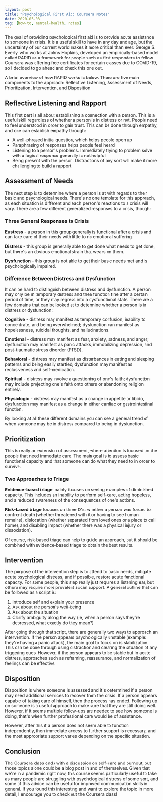 ```yaml
---
layout: post
title: "Psychological First Aid: Coursera Notes"
date: 2020-05-03
tag: [how-to, mental-health, notes]
---
```


The goal of providing psychological first aid is to provide acute assistance to someone in crisis. It is a useful skill to have in any day and age, but the uncertainty of our current world makes it more critical than ever. George S. Everly, who works at Johns Hopkins, developed an empirically-based model called RAPID as a framework for people such as first responders to follow. Coursera was offering free certificates for certain classes due to COVID-19, so I decided to go ahead and check this one out. 

A brief overview of how RAPID works is below. There are five main components to the approach: Reflective Listening, Assessment of Needs, Prioritization, Intervention, and Disposition.

## Reflective Listening and Rapport

This first part is all about establishing a connection with a person. This is a useful skill regardless of whether a person is in distress or not. People need to feel understood in order to gain trust. This can be done through empathy, and one can establish empathy through:

* A well-phrased initial question, which helps people open up
* Paraphrasing of responses helps people feel heard
* Listening to a person's problems. Immediately trying to problem solve with a logical response generally is not helpful
* Being present with the person. Distractions of any sort will make it more challenging to build a rapport
	
## Assessment of Needs

The next step is to determine where a person is at with regards to their basic and psychological needs. There's no one template for this approach, as each situation is different and each person's reactions to a crisis will vary. There are a few different generalized responses to a crisis, though:

### Three General Responses to Crisis

**Eustress** - a person in this group generally is functional after a crisis and can take care of their needs with little to no emotional suffering

**Distress** - this group is generally able to get done what needs to get done, but there's an obvious emotional strain that wears on them.

**Dysfunction** - this group is not able to get their basic needs met and is psychologically impaired. 

### Difference Between Distress and Dysfunction

It can be hard to distinguish between distress and dysfunction. A person may only be in temporary distress and then function fine after a certain period of time, or they may regress into a dysfunctional state. There are a few domains that can be looked at to determine whether a person is in distress or dysfunction:

**Cognitive** - distress may manifest as temporary confusion, inability to concentrate, and being overwhelmed; dysfunction can manifest as hopelessness, suicidal thoughts, and hallucinations.

**Emotional** - distress may manifest as fear, anxiety, sadness, and anger; dysfunction may manifest as panic attacks, immobilizing depression, and post-traumatic stress disorder (PTSD).

**Behavioral** - distress may manifest as disturbances in eating and sleeping patterns and being easily startled; dysfunction may manifest as reclusiveness and self-medication.

**Spiritual** - distress may involve a questioning of one's faith; dysfunction may include projecting one's faith onto others or abandoning religion entirely.

**Physiologic** - distress may manifest as a change in appetite or libido, dysfunction may manifest as a change in either cardiac or gastrointestinal function.

By looking at all these different domains you can see a general trend of when someone may be in distress compared to being in dysfunction. 

## Prioritization

This is really an extension of assessment, where attention is focused on the people that need immediate care. The main goal is to assess basic functional capacity and that someone can do what they need to in order to survive.

### Two Approaches to Triage

**Evidence-based triage** mainly focuses on seeing examples of diminished capacity. This includes an inability to perform self-care, acting hopeless, and a reduced awareness of the consequences of one's actions.

**Risk-based triage** focuses on three D's: whether a person was forced to confront death (whether threatened with it or having to see human remains), dislocation (whether separated from loved ones or a place to call home), and disabling impact (whether there was a physical injury or dissociation).

Of course, risk-based triage can help to guide an approach, but it should be combined with evidence-based triage to obtain the best results. 

## Intervention

The purpose of the intervention step is to attend to basic  needs, mitigate acute psychological distress, and if possible, restore acute functional capacity. For some people, this step really just requires a listening ear, but others may require more prevalent social support. A general outline that can be followed as a script is:

1. Introduce self and explain your presence 
2. Ask about the person's well-being
3. Ask about the situation
4. Clarify ambiguity along the way (ie, when a person says they're depressed, what exactly do they mean?)

After going through that script, there are generally two ways to approach an intervention. If the person appears psychologically unstable (example: they're having a panic attack), the main goal to focus on is stabilization. This can be done through using distraction and clearing the situation of any triggering cues. However, if the person appears to be stable but in acute distress, approaches such as reframing, reassurance, and normalization of feelings can be effective. 

## Disposition

Disposition is where someone is assessed and it's determined if a person may need additional services to recover from the crisis. If a person appears capable of taking care of himself, then the process has ended. Following up on someone is a useful approach to make sure that they are still doing well. However, if it seems multiple follow-ups are needed to see how someone is doing, that's when further professional care would be of assistance. 

However, after this if a person does not seem able to function independently, then immediate access to further support is necessary, and the most appropriate support varies depending on the specific situation. 

## Conclusion

The Coursera class ends with a discussion on self-care and burnout, but those topics alone could be a blog post in and of themselves. Given that we're in a pandemic right now, this course seems particularly useful to take as many people are struggling with psychological distress of some sort, and some of this advice can be useful for improved communication skills in general. If you found this interesting and want to explore the topic in more detail, I encourage you to check out the Coursera class!
